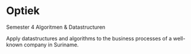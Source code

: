 # Optiek
Semester 4 Algoritmen & Datastructuren

Apply datastructures and algorithms to the business processes of a well-known company in Suriname.
